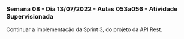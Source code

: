 ### Semana 08 - Dia 13/07/2022 - Aulas 053a056 - Atividade Supervisionada

Continuar a implementação da Sprint 3, do projeto da API Rest.
